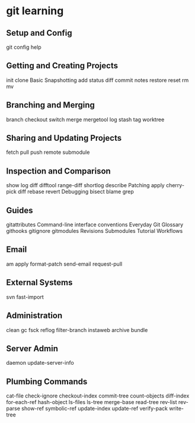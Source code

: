 # git learning
## Setup and Config
git
config
help
## Getting and Creating Projects
init
clone
Basic Snapshotting
add
status
diff
commit
notes
restore
reset
rm
mv
## Branching and Merging
branch
checkout
switch
merge
mergetool
log
stash
tag
worktree
## Sharing and Updating Projects
fetch
pull
push
remote
submodule
## Inspection and Comparison
show
log
diff
difftool
range-diff
shortlog
describe
Patching
apply
cherry-pick
diff
rebase
revert
Debugging
bisect
blame
grep
## Guides
gitattributes
Command-line interface conventions
Everyday Git
Glossary
githooks
gitignore
gitmodules
Revisions
Submodules
Tutorial
Workflows
## Email
am
apply
format-patch
send-email
request-pull
## External Systems
svn
fast-import
## Administration
clean
gc
fsck
reflog
filter-branch
instaweb
archive
bundle
## Server Admin
daemon
update-server-info
## Plumbing Commands
cat-file
check-ignore
checkout-index
commit-tree
count-objects
diff-index
for-each-ref
hash-object
ls-files
ls-tree
merge-base
read-tree
rev-list
rev-parse
show-ref
symbolic-ref
update-index
update-ref
verify-pack
write-tree
